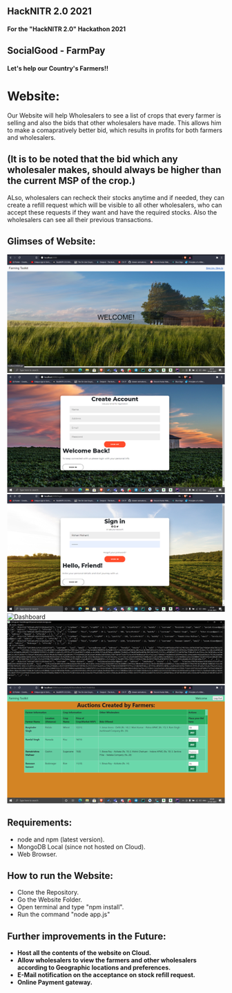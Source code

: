 ## HackNITR 2.0 2021
#### For the "HackNITR 2.0" Hackathon 2021

## SocialGood - FarmPay
#### Let's help our Country's Farmers!!

# Website:

Our Website will help Wholesalers to see a list of crops that every farmer is selling and also the bids that other wholesalers have made. This allows him to make a comapratively better bid, which results in profits for both farmers and wholesalers. 
## (It is to be noted that the bid which any wholesaler makes, should always be higher than the current MSP of the crop.) 
ALso, wholesalers can recheck their stocks anytime and if needed, they can create a refill request which will be visible to all other wholesalers, who can accept these requests if they want and have the required stocks. Also the wholesalers can see all their previous transactions.  

## Glimses of Website:
![Landing Page](images/landing.png?raw=true)
![Sign Up Page](images/up.png?raw=true)
![Sign In Page](images/in.png?raw=true)
![Dashboard](images/Website.gif?raw=true)
![Database](images/database.png?raw=true)
![Auction & Bidding](images/auction.png?raw=true)

## Requirements:

- node and npm (latest version).
- MongoDB Local (since not hosted on Cloud).
- Web Browser.


## How to run the Website:

- Clone the Repository.
- Go the Website Folder.
- Open terminal and type "npm install".
- Run the command "node app.js"

## Further improvements in the Future:

- **Host all the contents of the website on Cloud.**
- **Allow wholesalers to view the farmers and other wholesalers according to Geographic locations and preferences.**
- **E-Mail notification on the acceptance on stock refill request.**
- **Online Payment gateway.**